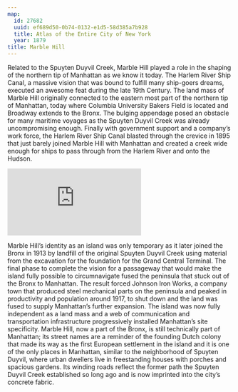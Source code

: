 ```yaml
---
map:
  id: 27682
  uuid: ef689d50-0b74-0132-e1d5-58d385a7b928
  title: Atlas of the Entire City of New York
  year: 1879
title: Marble Hill
---
```

Related to the Spuyten Duyvil Creek, Marble Hill played a role in the shaping of the northern tip of Manhattan as we know it today. The Harlem River Ship Canal, a massive vision that was bound to fulfill many ship-goers dreams, executed an awesome feat during the late 19th Century. The land mass of Marble Hill originally connected to the eastern most part of the northern tip of Manhattan, today where Columbia University Bakers Field is located and Broadway extends to the Bronx. The bulging appendage posed an obstacle for many maritime voyages as the Spuyten Duyvil Creek was already uncompromising enough. Finally with government support and a company’s work force, the Harlem River Ship Canal blasted through the crevice in 1895 that just barely joined Marble Hill with Manhattan and created a creek wide enough for ships to pass through from the Harlem River and onto the Hudson.

![](https://images.nypl.org/index.php?id=804961&t=w)

Marble Hill’s identity as an island was only temporary as it later joined the Bronx in 1913 by landfill of the original Spuyten Duyvil Creek using material from the excavation for the foundation for the Grand Central Terminal. The final phase to complete the vision for a passageway that would make the island fully possible to circumnavigate fused the peninsula that stuck out of the Bronx to Manhattan. The result forced Johnson Iron Works, a company town that produced steel mechanical parts on the peninsula and peaked in productivity and population around 1917, to shut down and the land was fused to supply Manhattan’s further expansion. The island was now fully independent as a land mass and a web of communication and transportation infrastructure progressively installed Manhattan’s site specificity. Marble Hill, now a part of the Bronx, is still technically part of Manhattan; its street names are a reminder of the founding Dutch colony that made its way as the first European settlement in the island and it is one of the only places in Manhattan, similar to the neighborhood of Spuyten Duyvil, where urban dwellers live in freestanding houses with porches and spacious gardens. Its winding roads reflect the former path the Spuyten Duyvil Creek established so long ago and is now imprinted into the city’s concrete fabric.
